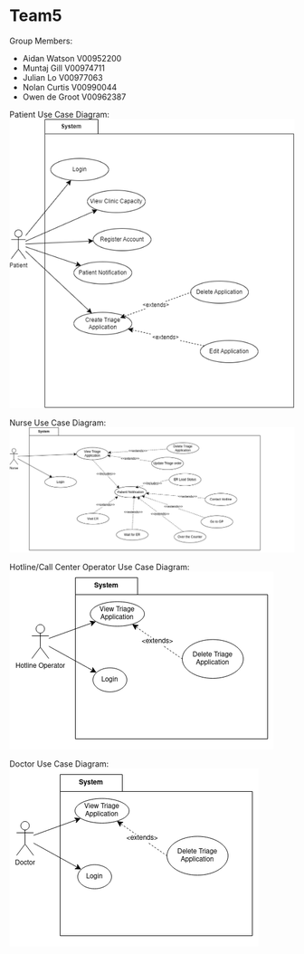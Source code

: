 # Team5

Group Members:
- Aidan Watson V00952200
- Muntaj Gill V00974711
- Julian Lo V00977063
- Nolan Curtis V00990044
- Owen de Groot V00962387

Patient Use Case Diagram:
![Alt](/useCaseDiagrams/UseCaseDiagram.drawio.png)

Nurse Use Case Diagram:
![Alt](/useCaseDiagrams/NurseUseCaseDiagram.drawio.png)

Hotline/Call Center Operator Use Case Diagram:
\
![Alt](/useCaseDiagrams/OpUseCaseDiagram.drawio.png)

Doctor Use Case Diagram:
\
![Alt](/useCaseDiagrams/DocUseCaseDiagram.drawio.png)
